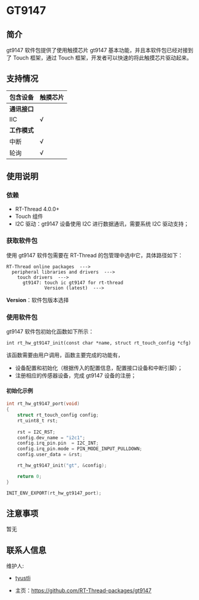 # GT9147

## 简介

gt9147 软件包提供了使用触摸芯片 gt9147 基本功能，并且本软件包已经对接到了 Touch 框架，通过 Touch 框架，开发者可以快速的将此触摸芯片驱动起来。
## 支持情况

| 包含设备           | 触摸芯片 |  
| ----------------     | -------- | 
| **通讯接口**      |          |      
| IIC              | √        | 
| **工作模式**     |          |     
| 中断             | √        | 
| 轮询             |   √       |        

## 使用说明

### 依赖

- RT-Thread 4.0.0+
- Touch 组件
- I2C 驱动：gt9147 设备使用 I2C 进行数据通讯，需要系统 I2C 驱动支持；

### 获取软件包

使用 gt9147 软件包需要在 RT-Thread 的包管理中选中它，具体路径如下：

```
RT-Thread online packages  --->
  peripheral libraries and drivers  --->
    touch drivers  --->
      gt9147: touch ic gt9147 for rt-thread
              Version (latest)  --->
```
**Version**：软件包版本选择

### 使用软件包

gt9147 软件包初始化函数如下所示：

```
int rt_hw_gt9147_init(const char *name, struct rt_touch_config *cfg)
```

该函数需要由用户调用，函数主要完成的功能有，

- 设备配置和初始化（根据传入的配置信息，配置接口设备和中断引脚）；
- 注册相应的传感器设备，完成 gt9147 设备的注册；

#### 初始化示例

```.c
int rt_hw_gt9147_port(void)
{
    struct rt_touch_config config;
    rt_uint8_t rst;
    
    rst = I2C_RST;
    config.dev_name = "i2c1";
    config.irq_pin.pin  = I2C_INT;
    config.irq_pin.mode = PIN_MODE_INPUT_PULLDOWN;
    config.user_data = &rst;

    rt_hw_gt9147_init("gt", &config);

    return 0;
}

INIT_ENV_EXPORT(rt_hw_gt9147_port);
```

## 注意事项

暂无

## 联系人信息

维护人:

- [tyustli](https://github.com/tyustli) 

- 主页：<https://github.com/RT-Thread-packages/gt9147>